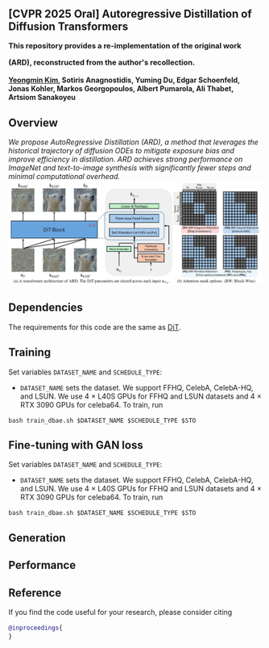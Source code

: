 ## [CVPR 2025 Oral] Autoregressive Distillation of Diffusion Transformers <br><sub><sub> This repository provides a re-implementation of the original work (ARD), reconstructed from the author's recollection. </sub></sub>
**[Yeongmin Kim](https://sites.google.com/view/yeongmin-space), Sotiris Anagnostidis, Yuming Du, Edgar Schoenfeld, Jonas Kohler, Markos Georgopoulos, Albert Pumarola, Ali Thabet, Artsiom Sanakoyeu**  

## Overview
<i>We propose AutoRegressive Distillation (ARD), a method that leverages the historical trajectory of diffusion ODEs to mitigate exposure bias and improve efficiency in distillation. ARD achieves strong performance on ImageNet and text-to-image synthesis with significantly fewer steps and minimal computational overhead.</i>
![Teaser image](./assets/figure1.JPG)

## Dependencies
The requirements for this code are the same as [DiT](https://github.com/facebookresearch/DiT).

## Training
Set variables `DATASET_NAME` and `SCHEDULE_TYPE`:
- `DATASET_NAME` sets the dataset. We support FFHQ, CelebA, CelebA-HQ, and LSUN.
We use 4 $\times$ L40S GPUs for FFHQ and LSUN datasets and 4 $\times$ RTX 3090 GPUs for celeba64.
To train, run
```
bash train_dbae.sh $DATASET_NAME $SCHEDULE_TYPE $STO
```

## Fine-tuning with GAN loss
Set variables `DATASET_NAME` and `SCHEDULE_TYPE`:
- `DATASET_NAME` sets the dataset. We support FFHQ, CelebA, CelebA-HQ, and LSUN.
We use 4 $\times$ L40S GPUs for FFHQ and LSUN datasets and 4 $\times$ RTX 3090 GPUs for celeba64.
To train, run
```
bash train_dbae.sh $DATASET_NAME $SCHEDULE_TYPE $STO
```

## Generation

## Performance



## Reference
If you find the code useful for your research, please consider citing
```bib
@inproceedings{
}
```

